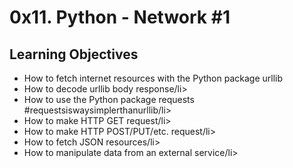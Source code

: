 <h1>0x11. Python - Network #1</h1>
<h2>Learning Objectives</h2>
<ul>
<li>How to fetch internet resources with the Python package urllib</li>
<li>How to decode urllib body response/li>
<li>How to use the Python package requests #requestsiswaysimplerthanurllib/li>
<li>How to make HTTP GET request/li>
<li>How to make HTTP POST/PUT/etc. request/li>
<li>How to fetch JSON resources/li>
<li>How to manipulate data from an external service/li>
</ul>
